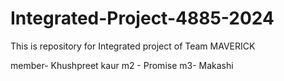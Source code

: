 # Integrated-Project-4885-2024
This is repository for Integrated project of Team MAVERICK

member- Khushpreet kaur 
m2 - Promise
m3- Makashi

